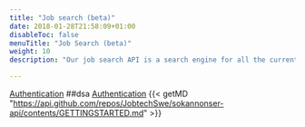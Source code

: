 ```yaml
---
title: "Job search (beta)"
date: 2018-01-28T21:58:09+01:00
disableToc: false
menuTitle: "Job Search (beta)"
weight: 10
description: "Our job search API is a search engine for all the current job ads from Platsbanken. The aim is to make a simple yet versatile API that should suit anyone building any kind of application involving data from job ads."

---
```



[Authentication](#Authentication)
##dsa
[Authentication](#authentication)
{{< getMD "https://api.github.com/repos/JobtechSwe/sokannonser-api/contents/GETTINGSTARTED.md" >}}

